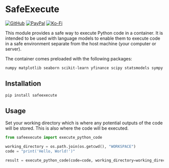 # SafeExecute

[![GitHub](https://img.shields.io/badge/GitHub-Sponsor%20Josh%20XT-blue?logo=github&style=plastic)](https://github.com/sponsors/Josh-XT) [![PayPal](https://img.shields.io/badge/PayPal-Sponsor%20Josh%20XT-blue.svg?logo=paypal&style=plastic)](https://paypal.me/joshxt) [![Ko-Fi](https://img.shields.io/badge/Kofi-Sponsor%20Josh%20XT-blue.svg?logo=kofi&style=plastic)](https://ko-fi.com/joshxt)

This module provides a safe way to execute Python code in a container. It is intended to be used with language models to enable them to execute code in a safe environment separate from the host machine (your computer or server).

The container comes preloaded with the following packages:

```bash
numpy matplotlib seaborn scikit-learn yfinance scipy statsmodels sympy bokeh plotly dash networkx pyvis pandas
```

## Installation

```bash
pip install safeexecute
```

## Usage

Set your working directory which is where any potential outputs of the code will be stored. This is also where the code will be executed.

```python
from safeexecute import execute_python_code

working_directory = os.path.join(os.getcwd(), "WORKSPACE")
code = "print('Hello, World!')"

result = execute_python_code(code=code, working_directory=working_directory)
```
